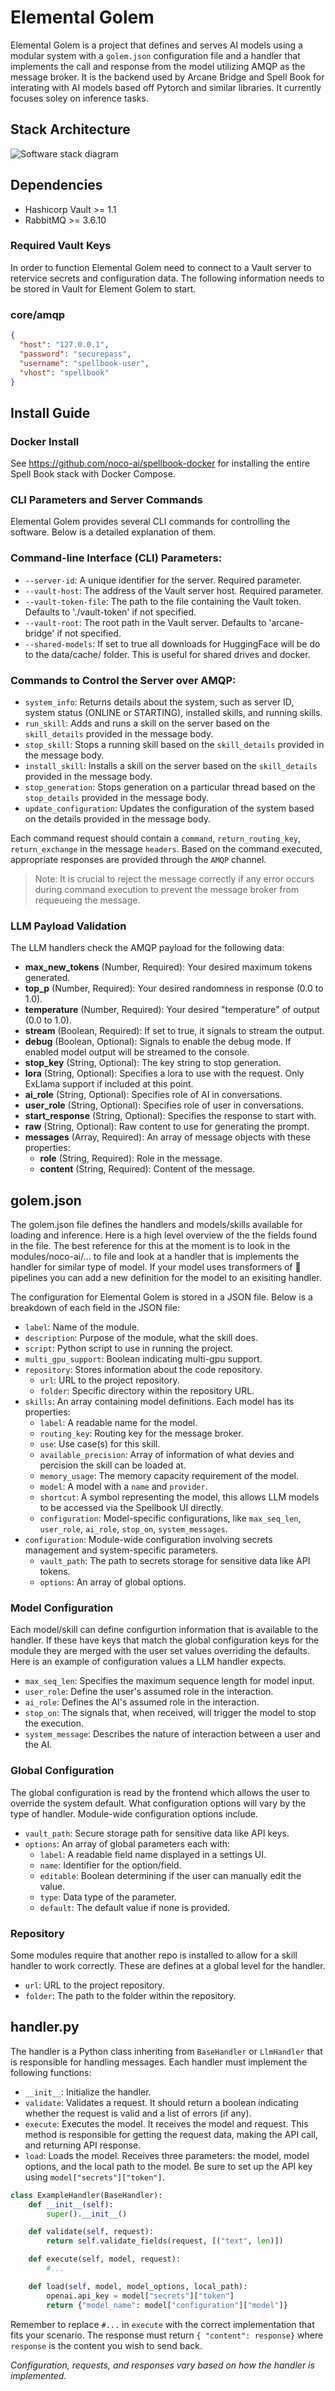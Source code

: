 # Elemental Golem

Elemental Golem is a project that defines and serves AI models using a modular system with a `golem.json` configuration file and a handler that implements the call and response from the model utilizing AMQP as the message broker. It is the backend used by Arcane Bridge and Spell Book for interating with AI models based off Pytorch and similar libraries. It
currently focuses soley on inference tasks.

## Stack Architecture

![Software stack diagram](https://github.com/noco-ai/spellbook-docker/blob/master/stack.png)

## Dependencies

- Hashicorp Vault >= 1.1
- RabbitMQ >= 3.6.10

### Required Vault Keys

In order to function Elemental Golem need to connect to a Vault server to retervice secrets and configuration data.
The following information needs to be stored in Vault for Element Golem to start.

### **core/amqp**

```json
{
  "host": "127.0.0.1",
  "password": "securepass",
  "username": "spellbook-user",
  "vhost": "spellbook"
}
```

## Install Guide

### Docker Install

See https://github.com/noco-ai/spellbook-docker for installing the entire Spell Book stack with Docker Compose.

### CLI Parameters and Server Commands

Elemental Golem provides several CLI commands for controlling the software. Below is a detailed explanation of them.

### **Command-line Interface (CLI) Parameters**:

- `--server-id`: A unique identifier for the server. Required parameter.
- `--vault-host`: The address of the Vault server host. Required parameter.
- `--vault-token-file`: The path to the file containing the Vault token. Defaults to './vault-token' if not specified.
- `--vault-root`: The root path in the Vault server. Defaults to 'arcane-bridge' if not specified.
- `--shared-models`: If set to true all downloads for HuggingFace will be do to the data/cache/ folder. This is useful for shared drives and docker.

### **Commands to Control the Server over AMQP**:

- `system_info`: Returns details about the system, such as server ID, system status (ONLINE or STARTING), installed skills, and running skills.
- `run_skill`: Adds and runs a skill on the server based on the `skill_details` provided in the message body.
- `stop_skill`: Stops a running skill based on the `skill_details` provided in the message body.
- `install_skill`: Installs a skill on the server based on the `skill_details` provided in the message body.
- `stop_generation`: Stops generation on a particular thread based on the `stop_details` provided in the message body.
- `update_configuration`: Updates the configuration of the system based on the details provided in the message body.

Each command request should contain a `command`, `return_routing_key`, `return_exchange` in the message `headers`. Based on the command executed, appropriate responses are provided through the `AMQP` channel.

> Note: It is crucial to reject the message correctly if any error occurs during command execution to prevent the message broker from requeueing the message.

### LLM Payload Validation

The LLM handlers check the AMQP payload for the following data:

- **max_new_tokens** (Number, Required): Your desired maximum tokens generated.
- **top_p** (Number, Required): Your desired randomness in response (0.0 to 1.0).
- **temperature** (Number, Required): Your desired "temperature" of output (0.0 to 1.0).
- **stream** (Boolean, Required): If set to true, it signals to stream the output.
- **debug** (Boolean, Optional): Signals to enable the debug mode. If enabled model output will be streamed to the console.
- **stop_key** (String, Optional): The key string to stop generation.
- **lora** (String, Optional): Specifies a lora to use with the request. Only ExLlama support if included at this point.
- **ai_role** (String, Optional): Specifies role of AI in conversations.
- **user_role** (String, Optional): Specifies role of user in conversations.
- **start_response** (String, Optional): Specifies the response to start with.
- **raw** (String, Optional): Raw content to use for generating the prompt.
- **messages** (Array, Required): An array of message objects with these properties:
  - **role** (String, Required): Role in the message.
  - **content** (String, Required): Content of the message.

## golem.json

The golem.json file defines the handlers and models/skills available for loading and inference. Here is a high level overview of the the fields found in the file.
The best reference for this at the moment is to look in the modules/noco-ai/... to file and look at a handler that is implements the handler for similar type of model.
If your model uses transformers of 🤗 pipelines you can add a new definition for the model to an exisiting handler.

The configuration for Elemental Golem is stored in a JSON file. Below is a breakdown of each field in the JSON file:

- `label`: Name of the module.
- `description`: Purpose of the module, what the skill does.
- `script`: Python script to use in running the project.
- `multi_gpu_support`: Boolean indicating multi-gpu support.
- `repository`: Stores information about the code repository.
  - `url`: URL to the project repository.
  - `folder`: Specific directory within the repository URL.
- `skills`: An array containing model definitions. Each model has its properties:
  - `label`: A readable name for the model.
  - `routing_key`: Routing key for the message broker.
  - `use`: Use case(s) for this skill.
  - `available_precision`: Array of information of what devies and percision the skill can be loaded at.
  - `memory_usage`: The memory capacity requirement of the model.
  - `model`: A model with a `name` and `provider`.
  - `shortcut`: A symbol representing the model, this allows LLM models to be accessed via the Spellbook UI directly.
  - `configuration`: Model-specific configurations, like `max_seq_len`, `user_role`, `ai_role`, `stop_on`, `system_messages`.
- `configuration`: Module-wide configuration involving secrets management and system-specific parameters.
  - `vault_path`: The path to secrets storage for sensitive data like API tokens.
  - `options`: An array of global options.

### Model Configuration

Each model/skill can define configurtion information that is available to the handler. If these have keys that match the global configuration keys
for the module they are merged with the user set values overriding the defaults. Here is an example of configuration values a LLM handler expects.

- `max_seq_len`: Specifies the maximum sequence length for model input.
- `user_role`: Define the user's assumed role in the interaction.
- `ai_role`: Defines the AI's assumed role in the interaction.
- `stop_on`: The signals that, when received, will trigger the model to stop the execution.
- `system_message`: Describes the nature of interaction between a user and the AI.

### Global Configuration

The global configuration is read by the frontend which allows the user to override the system default. What configuration options will vary by the type
of handler. Module-wide configuration options include.

- `vault_path`: Secure storage path for sensitive data like API keys.
- `options`: An array of global parameters each with:
  - `label`: A readable field name displayed in a settings UI.
  - `name`: Identifier for the option/field.
  - `editable`: Boolean determining if the user can manually edit the value.
  - `type`: Data type of the parameter.
  - `default`: The default value if none is provided.

### Repository

Some modules require that another repo is installed to allow for a skill handler to work correctly. These are defines at a global level for the handler.

- `url`: URL to the project repository.
- `folder`: The path to the folder within the repository.

## handler.py

The handler is a Python class inheriting from `BaseHandler` or `LlmHandler` that is responsible for handling messages. Each handler must implement the following functions:

- `__init__`: Initialize the handler.
- `validate`: Validates a request. It should return a boolean indicating whether the request is valid and a list of errors (if any).
- `execute`: Executes the model. It receives the model and request. This method is responsible for getting the request data, making the API call, and returning API response.
- `load`: Loads the model. Receives three parameters: the model, model options, and the local path to the model. Be sure to set up the API key using `model["secrets"]["token"]`.

```python
class ExampleHandler(BaseHandler):
    def __init__(self):
        super().__init__()

    def validate(self, request):
        return self.validate_fields(request, [("text", len)])

    def execute(self, model, request):
        #...

    def load(self, model, model_options, local_path):
        openai.api_key = model["secrets"]["token"]
        return {"model_name": model["configuration"]["model"]}
```

Remember to replace `#...` in `execute` with the correct implementation that fits your scenario.
The response must return `{ "content": response}` where `response` is the content you wish to send back.

_Configuration, requests, and responses vary based on how the handler is implemented._

